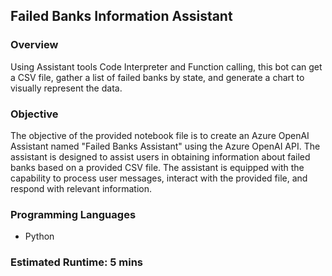
## Failed Banks Information Assistant

### Overview

Using Assistant tools Code Interpreter and Function calling, this bot can get a CSV file, gather a list of failed banks by state, and generate a chart to visually represent the data.

### Objective

The objective of the provided notebook file is to create an Azure OpenAI Assistant named "Failed Banks Assistant" using the Azure OpenAI API. The assistant is designed to assist users in obtaining information about failed banks based on a provided CSV file. The assistant is equipped with the capability to process user messages, interact with the provided file, and respond with relevant information.

### Programming Languages
 - Python

### Estimated Runtime: 5 mins